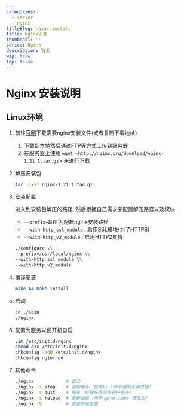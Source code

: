 ```yaml
---
categories:
  - server
  - nginx
titleSlug: nginx-install
title: Nginx安装
thumbnail: ''
series: Nginx
description: 暂无
wip: true
top: false
---
```


# Nginx 安装说明

## Linux环境

1. 前往[官网](http://nginx.org/en/download.html)下载需要nginx安装文件(或者复制下载地址)

   1. 下载到本地然后通过FTP等方式上传到服务器
   2. 在服务器上使用 `wget <http://nginx.org/download/nginx-1.21.1.tar.gz`> 来进行下载

2. 解压安装包

   ```bash
   tar -zxvf nginx-1.21.1.tar.gz
   ```

3. 安装配置

   进入到安装包解压的路径, 然后根据自己需求来配置解压路径以及模块

   - `--prefix=路径` 为配置nginx安装路径
   - `--with-http_ssl_module` : 启用SSL模块(为了HTTPS)
   - `--with-http_v2_module` : 启用HTTP2支持

   ```bash
   ./configure \\
   --prefix=/usr/local/nginx \\
   --with-http_ssl_module \\
   --with-http_v2_module
   ```

4. 编译安装

   ```bash
   make && make install
   ```

5. 启动

   ```bash
   cd ./sbin
   ./nginx
   ```

6. 配置为服务以便开机自启

   ```bash
   vim /etc/init.d/nginx
   chmod a+x /etc/init.d/nginx
   chkconfig -add /etc/init.d/nginx
   chkconfig nginx on
   ```

7. 其他命令

   ```bash
   ./nginx            # 启动
   ./nginx -s stop    # 强制停止（使用kill命令强制杀掉进程）
   ./nginx -s quit    # 停止（处理任务完毕进行停止）
   ./nginx -s reload  # 重新加载（用于nginx.conf 修改后）
   ./nginx -V         # 查看安装配置
   ```